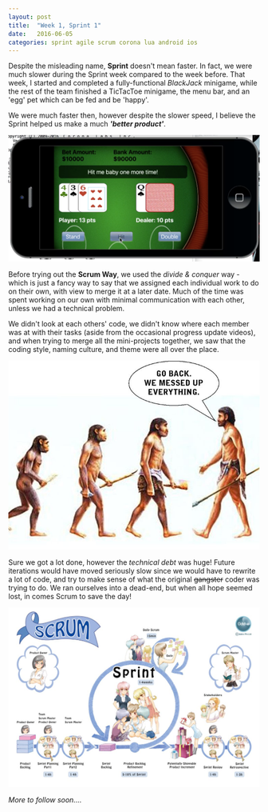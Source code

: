 ```yaml
---
layout: post
title:  "Week 1, Sprint 1"
date:   2016-06-05
categories: sprint agile scrum corona lua android ios
---
```


Despite the misleading name, **Sprint** doesn't mean faster. In fact, we were much slower during the Sprint week compared to the week before. That week, I started and completed a fully-functional _BlackJack_ minigame, while the rest of the team finished a TicTacToe minigame, the menu bar, and an 'egg' pet which can be fed and be 'happy'.

We were much faster then, however despite the slower speed, I believe the Sprint helped us make a much _**'better product'**_.

![alt text](https://raw.githubusercontent.com/majeedthaika/majeedthaika.github.io/master/img/blackjack.png)

Before trying out the **Scrum Way**, we used the _divide & conquer_ way - which is just a fancy way to say that we assigned each individual work to do on their own, with view to merge it at a later date. Much of the time was spent working on our own with minimal communication with each other, unless we had a technical problem.

We didn't look at each others' code, we didn't know where each member was at with their tasks (aside from the occasional progress update videos), and when trying to merge all the mini-projects together, we saw that the coding style, naming culture, and theme were all over the place.

![alt text](https://raw.githubusercontent.com/majeedthaika/majeedthaika.github.io/master/img/messedup.jpg)

Sure we got a lot done, however the _technical debt_ was huge! Future iterations would have moved seriously slow since we would have to rewrite a lot of code, and try to make sense of what the original ~~gangster~~ coder was trying to do. We ran ourselves into a dead-end, but when all hope seemed lost, in comes Scrum to save the day!

![alt text](https://raw.githubusercontent.com/majeedthaika/majeedthaika.github.io/master/img/scrum.jpg)

_More to follow soon...._
